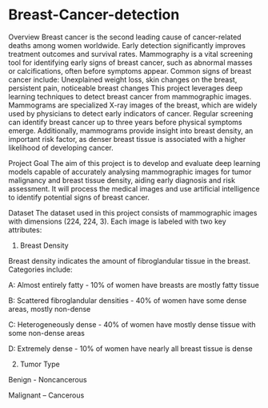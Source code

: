 # Breast-Cancer-detection

Overview
Breast cancer is the second leading cause of cancer-related deaths among women worldwide. Early detection significantly improves treatment outcomes and survival rates. Mammography is a vital screening tool for identifying early signs of breast cancer, such as abnormal masses or calcifications, often before symptoms appear.
Common signs of breast cancer include: Unexplained weight loss, skin changes on the breast, persistent pain, noticeable breast changes
This project leverages deep learning techniques to detect breast cancer from mammographic images.
Mammograms are specialized X-ray images of the breast, which are widely used by physicians to detect early indicators of cancer. Regular screening can identify breast cancer up to three years before physical symptoms emerge. Additionally, mammograms provide insight into breast density, an important risk factor, as denser breast tissue is associated with a higher likelihood of developing cancer.

Project Goal
The aim of this project is to develop and evaluate deep learning models capable of accurately analysing mammographic images for tumor malignancy and breast tissue density, aiding early diagnosis and risk assessment.
It will process the medical images and use artificial intelligence to identify potential signs of breast cancer.

Dataset
The dataset used in this project consists of mammographic images with dimensions (224, 224, 3). Each image is labeled with two key attributes:
1. Breast Density
   
Breast density indicates the amount of fibroglandular tissue in the breast. Categories include:

A: Almost entirely fatty - 10% of women have breasts are mostly fatty tissue

B: Scattered fibroglandular densities - 40% of women have some dense areas, mostly non-dense

C: Heterogeneously dense - 40% of women have mostly dense tissue with some non-dense areas

D: Extremely dense - 10% of women have nearly all breast tissue is dense


2. Tumor Type

Benign - Noncancerous

Malignant – Cancerous


